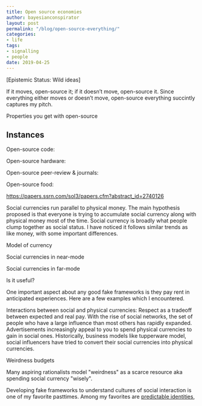```yaml
---
title: Open source economies
author: bayesianconspirator
layout: post
permalink: "/blog/open-source-everything/"
categories:
- life
tags:
- signalling
- people
date: 2019-04-25
---
```


[Epistemic Status: Wild ideas]

If it moves, open-source it; if it doesn’t move, open-source it. Since everything either moves or doesn’t move, open-source everything succintly captures my  pitch. 

Properties you get with open-source

## Instances

Open-source code:

Open-source hardware:

Open-source peer-review & journals:

Open-source food: 


https://papers.ssrn.com/sol3/papers.cfm?abstract_id=2740126

Social currencies run parallel to physical money. The main hypothesis proposed is that everyone is trying to accumulate social currency along with physical money most of the time. Social currency is broadly what people clump together as social status. I have noticed it follows similar trends as like money, with some important differences. 


Model of currency

Social currencies in near-mode


Social currencies in far-mode



Is it useful?

One important aspect about any good fake frameworks is they pay rent in anticipated experiences. Here are a few examples which I encountered. 

Interactions between social and physical currencies: Respect as a tradeoff between expected and real pay. With the rise of social networks, the set of people who have a large influence than most others has rapidly expanded. Advertisements increasingly appeal to you to spend physical currencies to gain in social ones. Historically, business models like tupperware model, social influencers have tried to convert their social currencies into physical currencies. 


Weirdness budgets

Many aspiring rationalists model "weirdness" as a scarce resource aka spending social currency "wisely".   


Developing fake frameworks to understand cultures of social interaction is one of my favorite pasttimes. Among my favorites are [predictable identities](https://www.ribbonfarm.com/series/predictable-identities/),  
